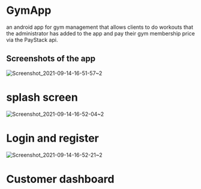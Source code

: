 # GymApp
an android app for gym management that allows clients to do workouts that the administrator has added to the app and pay their gym membership price via the PayStack api.

## Screenshots of the app
![Screenshot_2021-09-14-16-51-57~2](https://user-images.githubusercontent.com/38086894/133303339-914bf86b-fbff-4e49-93ce-cebe1aba9a12.png)
# splash screen



![Screenshot_2021-09-14-16-52-04~2](https://user-images.githubusercontent.com/38086894/133303618-f4f315d7-8807-4a17-87eb-d81ee8a1b0ef.png)
# Login and register 

![Screenshot_2021-09-14-16-52-21~2](https://user-images.githubusercontent.com/38086894/133303929-6016d5ad-3cbd-42f6-b176-b7343f0e29af.png)
# Customer dashboard

